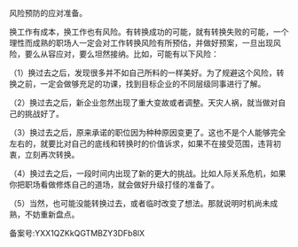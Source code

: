 风险预防的应对准备。

换工作有成本，换工作也有风险。有转换成功的可能，就有转换失败的可能，一个理性而成熟的职场人一定会对工作转换风险有所预估，并做好预案，一旦出现风险，要么从容应对，要么坦然接纳。比如，可能有以下风险：

（1）换过去之后，发现很多并不如自己所料的一样美好。为了规避这个风险，转换之前，一定会做够充足的功课，找到目标企业的不同层级同事进行了解。

（2）换过去之后，新企业忽然出现了重大变故或者调整。天灾人祸，就当做对自己的挑战好了。

（3）换过去之后，原来承诺的职位因为种种原因变更了。这也不是个人能够完全左右的，就要比对自己的底线和转换时的价值诉求，如果不在接受范围，违背初衷，立刻再次转换。

（4）换过去之后，一段时间内出现了新的更大的挑战。比如人际关系危机，如果你把职场看做修炼自己的道场，就会做好升级打怪的准备了。

（5）当然，也可能没能转换过去，或者临时改变了想法。那就说明时机尚未成熟，不妨重新盘点。

备案号:YXX1QZKkQGTMBZY3DFb8lX